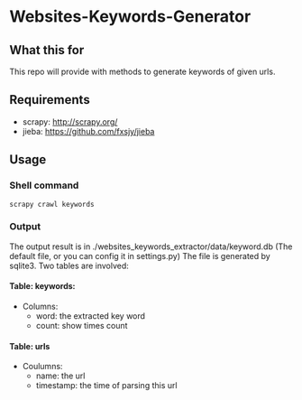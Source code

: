 # Websites-Keywords-Generator

## What this for
This repo will provide with methods to generate keywords of given urls. 

## Requirements
- scrapy: http://scrapy.org/ 
- jieba: https://github.com/fxsjy/jieba

## Usage

### Shell command
```
scrapy crawl keywords
```
### Output
The output result is in ./websites_keywords_extractor/data/keyword.db (The default file, or you can config it in settings.py)
The file is generated by sqlite3.
Two tables are involved:

#### Table: keywords:
- Columns:
  - word: the extracted key word
  - count: show times count

#### Table: urls
- Coulumns:
  - name: the url
  - timestamp: the time of parsing this url
